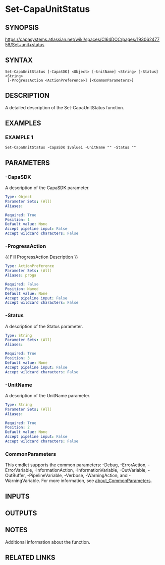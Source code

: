 # Set-CapaUnitStatus

## SYNOPSIS
https://capasystems.atlassian.net/wiki/spaces/CI64DOC/pages/19306247758/Set+unit+status

## SYNTAX

```
Set-CapaUnitStatus [-CapaSDK] <Object> [-UnitName] <String> [-Status] <String>
 [-ProgressAction <ActionPreference>] [<CommonParameters>]
```

## DESCRIPTION
A detailed description of the Set-CapaUnitStatus function.

## EXAMPLES

### EXAMPLE 1
```
Set-CapaUnitStatus -CapaSDK $value1 -UnitName "" -Status ""
```

## PARAMETERS

### -CapaSDK
A description of the CapaSDK parameter.

```yaml
Type: Object
Parameter Sets: (All)
Aliases:

Required: True
Position: 1
Default value: None
Accept pipeline input: False
Accept wildcard characters: False
```

### -ProgressAction
{{ Fill ProgressAction Description }}

```yaml
Type: ActionPreference
Parameter Sets: (All)
Aliases: proga

Required: False
Position: Named
Default value: None
Accept pipeline input: False
Accept wildcard characters: False
```

### -Status
A description of the Status parameter.

```yaml
Type: String
Parameter Sets: (All)
Aliases:

Required: True
Position: 3
Default value: None
Accept pipeline input: False
Accept wildcard characters: False
```

### -UnitName
A description of the UnitName parameter.

```yaml
Type: String
Parameter Sets: (All)
Aliases:

Required: True
Position: 2
Default value: None
Accept pipeline input: False
Accept wildcard characters: False
```

### CommonParameters
This cmdlet supports the common parameters: -Debug, -ErrorAction, -ErrorVariable, -InformationAction, -InformationVariable, -OutVariable, -OutBuffer, -PipelineVariable, -Verbose, -WarningAction, and -WarningVariable. For more information, see [about_CommonParameters](http://go.microsoft.com/fwlink/?LinkID=113216).

## INPUTS

## OUTPUTS

## NOTES
Additional information about the function.

## RELATED LINKS
